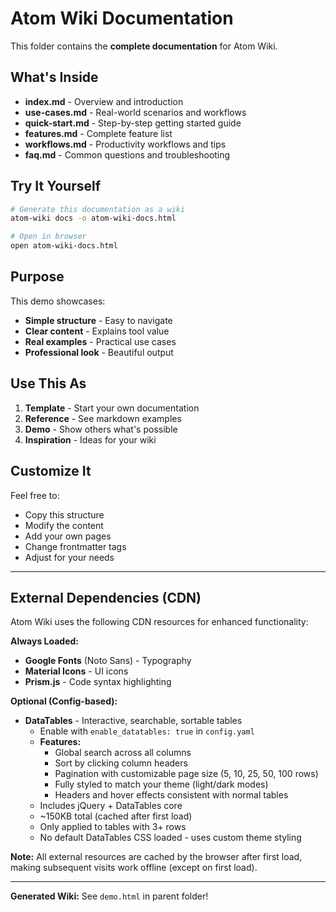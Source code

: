# Atom Wiki Documentation

This folder contains the **complete documentation** for Atom Wiki.

## What's Inside

- **index.md** - Overview and introduction
- **use-cases.md** - Real-world scenarios and workflows
- **quick-start.md** - Step-by-step getting started guide
- **features.md** - Complete feature list
- **workflows.md** - Productivity workflows and tips
- **faq.md** - Common questions and troubleshooting

## Try It Yourself

```bash
# Generate this documentation as a wiki
atom-wiki docs -o atom-wiki-docs.html

# Open in browser
open atom-wiki-docs.html
```

## Purpose

This demo showcases:
- **Simple structure** - Easy to navigate
- **Clear content** - Explains tool value
- **Real examples** - Practical use cases
- **Professional look** - Beautiful output

## Use This As

1. **Template** - Start your own documentation
2. **Reference** - See markdown examples
3. **Demo** - Show others what's possible
4. **Inspiration** - Ideas for your wiki

## Customize It

Feel free to:
- Copy this structure
- Modify the content
- Add your own pages
- Change frontmatter tags
- Adjust for your needs

---

## External Dependencies (CDN)

Atom Wiki uses the following CDN resources for enhanced functionality:

**Always Loaded:**
- **Google Fonts** (Noto Sans) - Typography
- **Material Icons** - UI icons
- **Prism.js** - Code syntax highlighting

**Optional (Config-based):**
- **DataTables** - Interactive, searchable, sortable tables
  - Enable with `enable_datatables: true` in `config.yaml`
  - **Features:**
    - Global search across all columns
    - Sort by clicking column headers
    - Pagination with customizable page size (5, 10, 25, 50, 100 rows)
    - Fully styled to match your theme (light/dark modes)
    - Headers and hover effects consistent with normal tables
  - Includes jQuery + DataTables core
  - ~150KB total (cached after first load)
  - Only applied to tables with 3+ rows
  - No default DataTables CSS loaded - uses custom theme styling

**Note:** All external resources are cached by the browser after first load, making subsequent visits work offline (except on first load).

---

**Generated Wiki:** See `demo.html` in parent folder!

